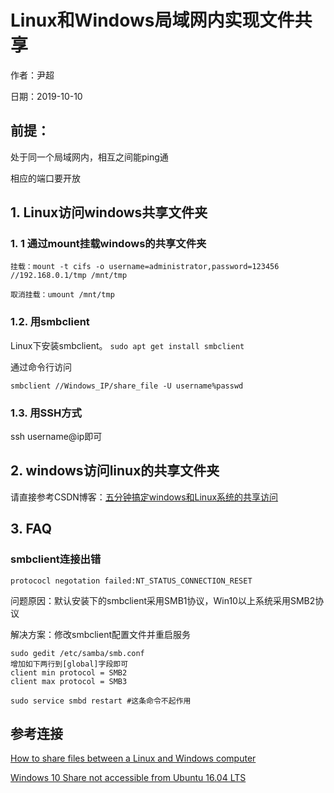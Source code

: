 # Linux和Windows局域网内实现文件共享

作者：尹超

日期：2019-10-10

## 前提：

处于同一个局域网内，相互之间能ping通

相应的端口要开放

## 1. Linux访问windows共享文件夹

### 1. 1 通过mount挂载windows的共享文件夹

```
挂载：mount -t cifs -o username=administrator,password=123456 //192.168.0.1/tmp /mnt/tmp

取消挂载：umount /mnt/tmp
```

### 1.2. 用smbclient

Linux下安装smbclient。 `sudo apt get install smbclient`

通过命令行访问

`smbclient //Windows_IP/share_file -U username%passwd`

### 1.3. 用SSH方式

ssh username@ip即可



## 2. windows访问linux的共享文件夹

请直接参考CSDN博客：[五分钟搞定windows和Linux系统的共享访问](https://blog.csdn.net/yinchao163/article/details/83620250)

## 3. FAQ

### smbclient连接出错

`protococl negotation failed:NT_STATUS_CONNECTION_RESET`

问题原因：默认安装下的smbclient采用SMB1协议，Win10以上系统采用SMB2协议

解决方案：修改smbclient配置文件并重启服务

```
sudo gedit /etc/samba/smb.conf
增加如下两行到[global]字段即可
client min protocol = SMB2
client max protocol = SMB3

sudo service smbd restart #这条命令不起作用
```

## 参考连接

[How to share files between a Linux and Windows computer](https://www.computerhope.com/issues/ch001636.htm)

[Windows 10 Share not accessible from Ubuntu 16.04 LTS](https://superuser.com/questions/1273456/windows-10-share-not-accessible-from-ubuntu-16-04-lts)
